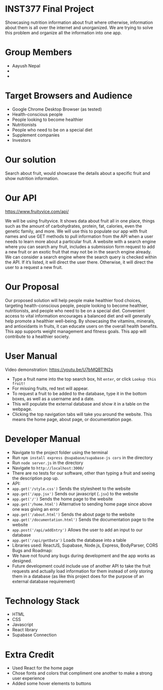 # INST377 Final Project
Showcasing nutrition information about fruit where otherwise, information about them is all over the internet and unorganized. We are trying to solve this problem and organize all the information into one app.

# Group Members
- Aayush Nepal
- 
- 


# Target Browsers and Audience
- Google Chrome Desktop Browser (as tested)
- Health-conscious people
- People looking to become healthier
- Nutritionists
- People who need to be on a special diet 
- Supplement companies
- Investors

# Our solution
Search about fruit, would showcase the details about a specific fruit and show nutrition information.

# Our API
https://www.fruityvice.com/api/

We will be using fruityvice. It shows data about fruit all in one place, things such as the amount of carbohydrates, protein, fat, calories, even the genetic family, and more. We will use this to populate our app with fruit names and use GET methods to pull information from the API when a user needs to learn more about a particular fruit. A website with a search engine where you can search any fruit, includes a submission form request to add a new fruit or an exotic fruit that may not be in the search engine already. We can consider a search engine where the search query is checked within the API. If it’s listed, it will direct the user there. Otherwise, it will direct the user to a request a new fruit.

# Our Proposal
Our proposed solution will help people make healthier food choices, targeting health-conscious people, people looking to become healthier, nutritionists, and people who need to be on a special diet. Convenient access to vital information encourages a balanced diet and will generally help promote a healthier well-being. By showcasing the vitamins, minerals, and antioxidants in fruits, it can educate users on the overall health benefits. This app supports weight management and fitness goals. This app will contribute to a healthier society. 


# User Manual
Video demonstration: https://youtu.be/U7bMQBT1N2s
- Type a fruit name into the top search box, hit `enter`, or click `Lookup this fruit!`
- For missing fruits, red text will appear.
- To request a fruit to be added to the database, type it in the bottom boxes, as well as a username and a date.
- This will populate the external database and show it in a table on the webpage.
- Clicking the top navigation tabs will take you around the website. This means the home page, about page, or documentation page.


# Developer Manual
- Navigate to the project folder using the terminal
- Run `npm install express @supabase/supabase-js cors` in the directory
- Run `node server.js` in the directory
- Navigate to `http://localhost:3000/`
- There are no tests for our software, other than typing a fruit and seeing the description pop up.
- API:
- `app.get('/style.css')` Sends the stylesheet to the website
- `app.get('/app.jsx')` Sends our javascript (`.jsx`) to the website
- `app.get('/')` Sends the home page to the website
- `app.get('/home.html')` Alternative to sending home page since above one was giving an error
- `app.get('/about.html')` Sends the about page to the website
- `app.get('/documentation.html')` Sends the documentation page to the website
- `app.post('/api/addEntry')` Allows the user to add an input to our database
- `app.get('/api/getData')` Loads the database into a table
- Libraries used: ReactJS, Supabase, Node.js, Express, BodyParser, CORS
Bugs and Roadmap:
- We have not found any bugs during development and the app works as designed.
- Future development could include use of another API to take the fruit requests and actually load information for them instead of only storing them in a database (as like this project does for the purpose of an external database requirement)

# Technology Stack
-  HTML
-  CSS
-  Javascript
  - React library
  - Supabase Connection

# Extra Credit
- Used React for the home page
- Chose fonts and colors that compliment one another to make a strong user experience
- Added some hover elements to buttons


